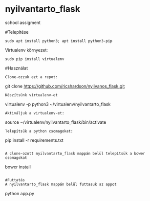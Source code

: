 # nyilvantarto_flask
school assigment


#Telepítése
```
sudo apt install python3; apt install python3-pip
```
Virtualenv környezet:
````
sudo pip install virtualenv
````
#Használat
````
Clone-ozzuk ezt a repot:
````
git clone https://github.com/ricshardson/nyilvanos_flask.git
````
Készítsünk virtualenv-et
````
virtualenv -p python3 ~/virtualenv/nyilvantarto_flask
````
Aktiváljuk a virtualenv-et:
````
source ~/virtualenv/nyilvantarto_flask/bin/activate
````
Telepítsük a python csomagokat:
````
pip install -r requirements.txt
````

A clone-ozott nyilvantarto_flask mappán belül telepítsük a bower csomagokat
````
bower install
````

#Futtatás
A nyilvantarto_flask mappán belül futtasuk az appot
````
python app.py
````
















